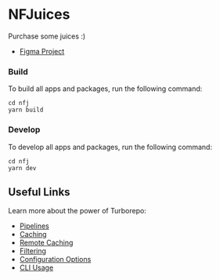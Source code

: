 # NFJuices

Purchase some juices :)

- [Figma Project](https://www.figma.com/file/ChphO2t7JUXKoVlLspFSTo/NFJ)

### Build

To build all apps and packages, run the following command:

```
cd nfj
yarn build
```

### Develop

To develop all apps and packages, run the following command:

```
cd nfj
yarn dev
```

## Useful Links

Learn more about the power of Turborepo:

- [Pipelines](https://turbo.build/repo/docs/core-concepts/monorepos/running-tasks)
- [Caching](https://turbo.build/repo/docs/core-concepts/caching)
- [Remote Caching](https://turbo.build/repo/docs/core-concepts/remote-caching)
- [Filtering](https://turbo.build/repo/docs/core-concepts/monorepos/filtering)
- [Configuration Options](https://turbo.build/repo/docs/reference/configuration)
- [CLI Usage](https://turbo.build/repo/docs/reference/command-line-reference)

